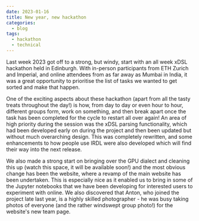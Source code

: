 ```yaml
---
date: 2023-01-16
title: New year, new hackathon
categories:
  - blog
tags:
  - hackathon
  - technical
---
```


Last week 2023 got off to a strong, but windy, start with an all week xDSL
hackathon held in Edinburgh. With in-person participants from ETH Zurich and
Imperial, and online attendees from as far away as Mumbai in India, it was a
great opportunity to prioritise the list of tasks we wanted to get sorted and
make that happen.

<!-- <img src="/assets/img/jan_hackathon.jpg" align=right width=200> -->

One of the exciting aspects about these hackathon (apart from all the tasty
treats throughout the day!) is how, from day to day or even hour to hour,
different groups form, work on something, and then break apart once the task has
been completed for the cycle to restart all over again! An area of high priority
during the session was the xDSL parsing functionality, which had been developed
early on during the project and then been updated but without much overarching
design. This was completely rewritten, and some enhancements to how people use
IRDL were also developed which will find their way into the next release.

We also made a strong start on bringing over the GPU dialect and cleaning this
up (watch this space, it will be available soon!) and the most obvious change
has been the website, where a revamp of the main website has been undertaken.
This is especially nice as it enabled us to bring in some of the Jupyter
notebooks that we have been developing for interested users to experiment with
online. We also discovered that Anton, who joined the project late last year, is
a highly skilled photographer - he was busy taking photos of everyone (and the
rather windswept group photo!) for the website's new team page. 
